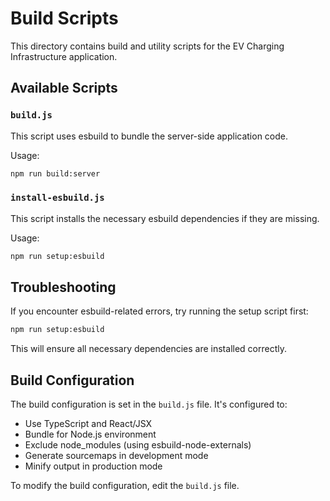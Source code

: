 # Build Scripts

This directory contains build and utility scripts for the EV Charging Infrastructure application.

## Available Scripts

### `build.js`

This script uses esbuild to bundle the server-side application code.

Usage:
```bash
npm run build:server
```

### `install-esbuild.js`

This script installs the necessary esbuild dependencies if they are missing.

Usage:
```bash
npm run setup:esbuild
```

## Troubleshooting

If you encounter esbuild-related errors, try running the setup script first:

```bash
npm run setup:esbuild
```

This will ensure all necessary dependencies are installed correctly.

## Build Configuration

The build configuration is set in the `build.js` file. It's configured to:

- Use TypeScript and React/JSX
- Bundle for Node.js environment
- Exclude node_modules (using esbuild-node-externals)
- Generate sourcemaps in development mode
- Minify output in production mode

To modify the build configuration, edit the `build.js` file. 
